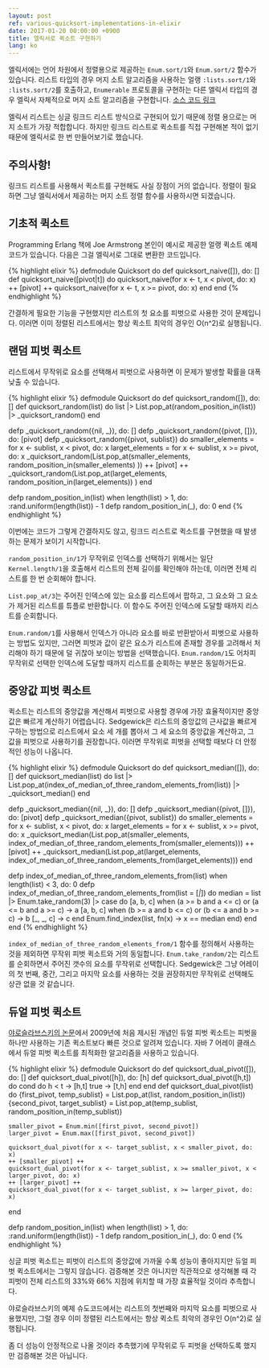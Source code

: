 ```yaml
---
layout: post
ref: various-quicksort-implementations-in-elixir
date: 2017-01-20 00:00:00 +0900
title: 엘릭서로 퀵소트 구현하기
lang: ko
---
```


엘릭서에는 언어 차원에서 정렬용으로 제공하는 `Enum.sort/1`와 `Enum.sort/2` 함수가 있습니다. 리스트 타입의 경우 머지 소트 알고리즘을 사용하는 얼랭 `:lists.sort/1`와 `:lists.sort/2`를 호출하고, `Enumerable` 프로토콜을 구현하는 다른 엘릭서 타입의 경우 엘릭서 자체적으로 머지 소트 알고리즘을 구현합니다. [소스 코드 링크](https://github.com/elixir-lang/elixir/blob/master/lib/elixir/lib/enum.ex#L2111)

엘릭서 리스트는 싱글 링크드 리스트 방식으로 구현되어 있기 때문에 정렬 용으로는 머지 소트가 가장 적합합니다. 하지만 링크드 리스트로 퀵소트를 직접 구현해본 적이 없기 때문에 엘릭서로 한 번 만들어보기로 했습니다. 

## 주의사항!

링크드 리스트를 사용해서 퀵소트를 구현해도 사실 장점이 거의 없습니다. 정렬이 필요하면 그냥 엘릭서에서 제공하는 머지 소트 정렬 함수를 사용하시면 되겠습니다.

## 기초적 퀵소트

Programming Erlang 책에 Joe Armstrong 본인이 예시로 제공한 얼랭 퀵소트 예제 코드가 있습니다. 다음은 그걸 엘릭서로 그대로 변환한 코드입니다.

{% highlight elixir %}
defmodule Quicksort do
  def quicksort_naive([]), do: []
  def quicksort_naive([pivot|t]) do
    quicksort_naive(for x <- t, x < pivot, do: x)
    ++ [pivot] ++
    quicksort_naive(for x <- t, x >= pivot, do: x)
  end
end
{% endhighlight %}

간결하게 필요한 기능을 구현했지만 리스트의 첫 요소를 피벗으로 사용한 것이 문제입니다. 이러면 이미 정렬된 리스트에서는 항상 퀵소트 최악의 경우인 O(n^2)로 실행됩니다.

## 랜덤 피벗 퀵소트

리스트에서 무작위로 요소를 선택해서 피벗으로 사용하면 이 문제가 발생할 확률을 대폭 낮출 수 있습니다. 

{% highlight elixir %}
defmodule Quicksort do
  def quicksort_random([]), do: []
  def quicksort_random(list) do
    list
    |> List.pop_at(random_position_in(list))
    |> _quicksort_random()
  end

  defp _quicksort_random({nil, _}), do: []
  defp _quicksort_random({pivot, []}), do: [pivot]
  defp _quicksort_random({pivot, sublist}) do
    smaller_elements = for x <- sublist, x < pivot, do: x
    larget_elements = for x <- sublist, x >= pivot, do: x
    _quicksort_random(List.pop_at(smaller_elements, 
                                  random_position_in(smaller_elements)
                                  ))
    ++ [pivot] ++
    _quicksort_random(List.pop_at(larget_elements, 
                                  random_position_in(larget_elements))
                                  )
  end

  defp random_position_in(list) when length(list) > 1, do: :rand.uniform(length(list)) - 1
  defp random_position_in(_), do: 0
end
{% endhighlight %}

이번에는 코드가 그렇게 간결하지도 않고, 링크드 리스트로 퀵소트를 구현했을 때 발생하는 문제가 보이기 시작합니다. 

`random_position_in/1`가 무작위로 인덱스를 선택하기 위해서는 일단 `Kernel.length/1`을 호출해서 리스트의 전체 길이를 확인해야 하는데, 이러면 전체 리스트를 한 번 순회해야 합니다.

`List.pop_at/3`는 주어진 인덱스에 있는 요소를 리스트에서 팝하고, 그 요소와 그 요소가 제거된 리스트를 튜플로 반환합니다. 이 함수도 주어진 인덱스에 도달할 때까지 리스트를 순회합니다.

`Enum.random/1`를 사용해서 인덱스가 아니라 요소를 바로 반환받아서 피벗으로 사용하는 방법도 있지만, 그러면 피벗과 값이 같은 요소가 리스트에 존재할 경우를 고려해서 처리해야 하기 때문에 덜 귀찮아 보이는 방법을 선택했습니다. `Enum.random/1`도 어차피 무작위로 선택한 인덱스에 도달할 때까지 리스트를 순회하는 부분은 동일하거든요.

## 중앙값 피벗 퀵소트

퀵소트는 리스트의 중앙값을 계산해서 피벗으로 사용할 경우에 가장 효율적이지만 중앙값은 빠르게 계산하기 어렵습니다. Sedgewick은 리스트의 중앙값의 근사값을 빠르게 구하는 방법으로 리스트에서 요소 세 개를 뽑아서 그 세 요소의 중앙값을 계산하고, 그 값을 피벗으로 사용하기를 권장합니다. 이러면 무작위로 피벗을 선택할 때보다 더 안정적인 성능이 나옵니다. 

{% highlight elixir %}
defmodule Quicksort do
  def quicksort_median([]), do: []
  def quicksort_median(list) do
    list
    |> List.pop_at(index_of_median_of_three_random_elements_from(list))
    |> _quicksort_median()
  end

  defp _quicksort_median({nil, _}), do: []
  defp _quicksort_median({pivot, []}), do: [pivot]
  defp _quicksort_median({pivot, sublist}) do
    smaller_elements = for x <- sublist, x < pivot, do: x
    larget_elements = for x <- sublist, x >= pivot, do: x
    _quicksort_median(List.pop_at(smaller_elements, 
                                  index_of_median_of_three_random_elements_from(smaller_elements)))
    ++ [pivot] ++
    _quicksort_median(List.pop_at(larget_elements, 
                                  index_of_median_of_three_random_elements_from(larget_elements)))
  end

  defp index_of_median_of_three_random_elements_from(list) when length(list) < 3, do: 0
  defp index_of_median_of_three_random_elements_from(list = [_|_]) do
    median =
      list
      |> Enum.take_random(3)
      |> case do
        [a, b, c] when (a >= b and a <= c) or (a <= b and a >= c) -> a
        [a, b, c] when (b >= a and b <= c) or (b <= a and b >= c) -> b
        [_, _, c] -> c
      end
    Enum.find_index(list, fn(x) -> x == median end)
  end
end
{% endhighlight %}

`index_of_median_of_three_random_elements_from/1` 함수를 정의해서 사용하는 것을 제외하면 무작위 피벗 퀵소트와 거의 동일합니다. `Enum.take_random/2`는 리스트를 순회하면서 주어진 갯수의 요소를 무작위로 선택합니다. Sedgewick은 그냥 어레이의 첫 번째, 중간, 그리고 마지막 요소를 사용하는 것을 권장하지만 무작위로 선택해도 상관 없을 것 같습니다.

## 듀얼 피벗 퀵소트

[야로슬라브스키의 논문](http://codeblab.com/wp-content/uploads/2009/09/DualPivotQuicksort.pdf)에서 2009년에 처음 제시된 개념인 듀얼 피벗 퀵소트는 피벗을 하나만 사용하는 기존 퀵소트보다 빠른 것으로 알려져 있습니다. 자바 7 어레이 클래스에서 듀얼 피벗 퀵소트를 최적화한 알고리즘을 사용하고 있습니다.

{% highlight elixir %}
defmodule Quicksort do
  def quicksort_dual_pivot([]), do: []
  def quicksort_dual_pivot([h]), do: [h]
  def quicksort_dual_pivot([h,t]) do
    cond do
      h < t -> [h,t]
      true -> [t,h]
    end
  end
  def quicksort_dual_pivot(list) do
    {first_pivot, temp_sublist} = List.pop_at(list,
     random_position_in(list))
    {second_pivot, target_sublist} = List.pop_at(temp_sublist,
     random_position_in(temp_sublist))
    
    smaller_pivot = Enum.min([first_pivot, second_pivot])
    larger_pivot = Enum.max([first_pivot, second_pivot])
    
    quicksort_dual_pivot(for x <- target_sublist, x < smaller_pivot, do: x) 
    ++ [smaller_pivot] ++
    quicksort_dual_pivot(for x <- target_sublist, x >= smaller_pivot, x < larger_pivot, do: x)
    ++ [larger_pivot] ++
    quicksort_dual_pivot(for x <- target_sublist, x >= larger_pivot, do: x)
  end
  
  defp random_position_in(list) when length(list) > 1, do: :rand.uniform(length(list)) - 1
  defp random_position_in(_), do: 0
end
{% endhighlight %}

싱글 피벗 퀵소트는 피벗이 리스트의 중앙값에 가까울 수록 성능이 좋아지지만 듀얼 피벗 퀵소트에서는 그렇지 않습니다. 검증해본 것은 아니지만 직관적으로 생각해볼 때 각 피벗이 전체 리스트의 33%와 66% 지점에 위치할 때 가장 효율적일 것이라 추측합니다.

야로슬라브스키의 예제 슈도코드에서는 리스트의 첫번째와 마지막 요소를 피벗으로 사용했지만, 그럴 경우 이미 정렬된 리스트에서는 항상 퀵소트 최악의 경우인 O(n^2)로 실행됩니다. 

좀 더 성능이 안정적으로 나올 것이라 추측했기에 무작위로 두 피벗을 선택하도록 했지만 검증해본 것은 아닙니다.